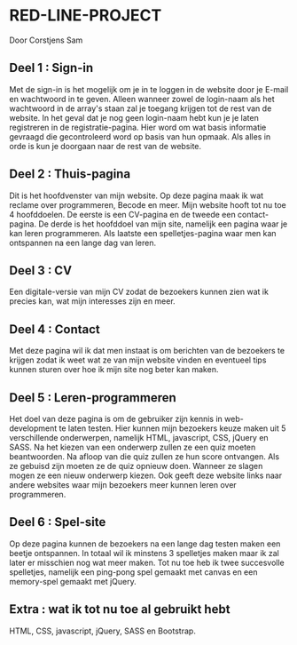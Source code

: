 # RED-LINE-PROJECT
Door Corstjens Sam

## Deel 1 : Sign-in
Met de sign-in is het mogelijk om je in te loggen in de website door je E-mail en wachtwoord in te geven. Alleen wanneer zowel de login-naam als het wachtwoord in de array's staan zal je toegang krijgen tot de rest van de website. In het geval dat je nog geen login-naam hebt kun je je laten registreren in de registratie-pagina. Hier word om wat basis informatie gevraagd die gecontroleerd word op basis van hun opmaak. Als alles in orde is kun je doorgaan naar de rest van de website.

## Deel 2 : Thuis-pagina
Dit is het hoofdvenster van mijn website. Op deze pagina maak ik wat reclame over programmeren, Becode en meer. Mijn website hooft tot nu toe 4 hoofddoelen. De eerste is een CV-pagina en de tweede een contact-pagina. De derde is het hoofddoel van mijn site, namelijk een pagina waar je kan leren programmeren. Als laatste een spelletjes-pagina waar men kan ontspannen na een lange dag van leren.

## Deel 3 : CV
Een digitale-versie van mijn CV zodat de bezoekers kunnen zien wat ik precies kan, wat mijn interesses zijn en meer.

## Deel 4 : Contact
Met deze pagina wil ik dat men instaat is om berichten van de bezoekers te krijgen zodat ik weet wat ze van mijn website vinden en eventueel tips kunnen sturen over hoe ik mijn site nog beter kan maken.

## Deel 5 : Leren-programmeren
Het doel van deze pagina is om de gebruiker zijn kennis in web-development te laten testen. Hier kunnen mijn bezoekers keuze maken uit 5 verschillende onderwerpen, namelijk HTML, javascript, CSS, jQuery en SASS. Na het kiezen van een onderwerp zullen ze een quiz moeten beantwoorden. Na afloop van die quiz zullen ze hun score ontvangen. Als ze gebuisd zijn moeten ze de quiz opnieuw doen. Wanneer ze slagen mogen ze een nieuw onderwerp kiezen. Ook geeft deze website links naar andere websites waar mijn bezoekers meer kunnen leren over programmeren.

## Deel 6 : Spel-site
Op deze pagina kunnen de bezoekers na een lange dag testen maken een beetje ontspannen. In totaal wil ik minstens 3 spelletjes maken maar ik zal later er misschien nog wat meer maken. Tot nu toe heb ik twee succesvolle spelletjes, namelijk een ping-pong spel gemaakt met canvas en een memory-spel gemaakt met jQuery.

## Extra : wat ik tot nu toe al gebruikt hebt
HTML, CSS, javascript, jQuery, SASS en Bootstrap.
